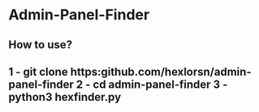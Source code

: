 # Admin-Panel-Finder
 How to use?
-------------------------------------------
1 - git clone https:github.com/hexlorsn/admin-panel-finder
2 - cd admin-panel-finder
3 - python3 hexfinder.py
-------------------------------------------
